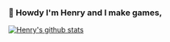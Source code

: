 ### 👋 Howdy I'm Henry and I make games,

[![Henry's github stats](https://github-readme-stats.vercel.app/api?username=henry9836&theme=blue-green)](https://github.com/anuraghazra/github-readme-stats)

<!--
**henry9836/henry9836** is a ✨ _special_ ✨ repository because its `README.md` (this file) appears on your GitHub profile.

Here are some ideas to get you started:

- 🔭 I’m currently working on ...
- 🌱 I’m currently learning ...
- 👯 I’m looking to collaborate on ...
- 🤔 I’m looking for help with ...
- 💬 Ask me about ...
- 📫 How to reach me: ...
- 😄 Pronouns: ...
- ⚡ Fun fact: ...
-->
